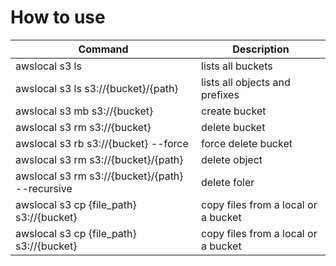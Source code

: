 # How to use 

| Command                                         | Description                         |
| ----------------------------------------------- | ----------------------------------- |
| awslocal s3 ls                                  | lists all buckets                   |
| awslocal s3 ls s3://{bucket}/{path}             | lists all objects and prefixes      |
| awslocal s3 mb s3://{bucket}                    | create bucket                       |
| awslocal s3 rm s3://{bucket}                    | delete bucket                       |
| awslocal s3 rb s3://{bucket} --force            | force delete bucket                 |
| awslocal s3 rm s3://{bucket}/{path}             | delete object                       |
| awslocal s3 rm s3://{bucket}/{path} --recursive | delete foler                        |
| awslocal s3 cp {file_path} s3://{bucket}        | copy files from a local or a bucket |
| awslocal s3 cp {file_path} s3://{bucket}        | copy files from a local or a bucket |
